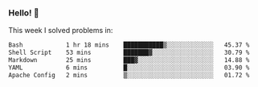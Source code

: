 ### Hello! 👋

This week I solved problems in:

<!--START_SECTION:waka-->

```txt
Bash            1 hr 18 mins    ███████████▒░░░░░░░░░░░░░   45.37 %
Shell Script    53 mins         ███████▓░░░░░░░░░░░░░░░░░   30.79 %
Markdown        25 mins         ███▓░░░░░░░░░░░░░░░░░░░░░   14.88 %
YAML            6 mins          █░░░░░░░░░░░░░░░░░░░░░░░░   03.90 %
Apache Config   2 mins          ▒░░░░░░░░░░░░░░░░░░░░░░░░   01.72 %
```

<!--END_SECTION:waka-->
